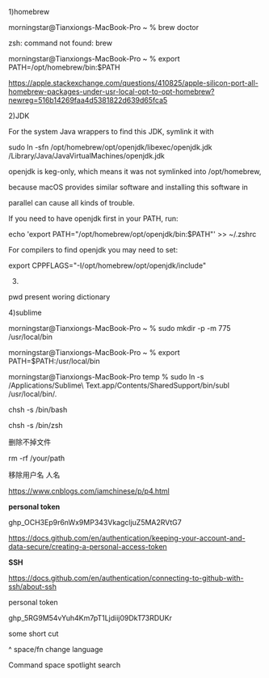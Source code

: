 1)homebrew

morningstar@Tianxiongs-MacBook-Pro ~ % brew doctor

zsh: command not found: brew

 

 

morningstar@Tianxiongs-MacBook-Pro ~ % export PATH=/opt/homebrew/bin:$PATH

 

 

 

 

https://apple.stackexchange.com/questions/410825/apple-silicon-port-all-homebrew-packages-under-usr-local-opt-to-opt-homebrew?newreg=516b14269faa4d5381822d639d65fca5

 

2)JDK

For the system Java wrappers to find this JDK, symlink it with

 sudo ln -sfn /opt/homebrew/opt/openjdk/libexec/openjdk.jdk /Library/Java/JavaVirtualMachines/openjdk.jdk

 

openjdk is keg-only, which means it was not symlinked into /opt/homebrew,

because macOS provides similar software and installing this software in

parallel can cause all kinds of trouble.

 

If you need to have openjdk first in your PATH, run:

 echo 'export PATH="/opt/homebrew/opt/openjdk/bin:$PATH"' >> ~/.zshrc

 

For compilers to find openjdk you may need to set:

 export CPPFLAGS="-I/opt/homebrew/opt/openjdk/include"

 

3)

pwd present woring dictionary

 

 

 

4)sublime

morningstar@Tianxiongs-MacBook-Pro ~ % sudo mkdir -p -m 775 /usr/local/bin

morningstar@Tianxiongs-MacBook-Pro ~ % export PATH=$PATH:/usr/local/bin

morningstar@Tianxiongs-MacBook-Pro temp % sudo ln -s /Applications/Sublime\ Text.app/Contents/SharedSupport/bin/subl /usr/local/bin/.

 

 

 

 

 

chsh -s /bin/bash

chsh -s /bin/zsh

 

 

 

 

删除不掉文件

rm -rf /your/path

 

移除用户名 人名

https://www.cnblogs.com/iamchinese/p/p4.html

 

 

**personal token**

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

 

https://docs.github.com/en/authentication/keeping-your-account-and-data-secure/creating-a-personal-access-token

 

**SSH**

https://docs.github.com/en/authentication/connecting-to-github-with-ssh/about-ssh

 

 

personal token

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

some short cut

^ space/fn  change language

Command space spotlight search